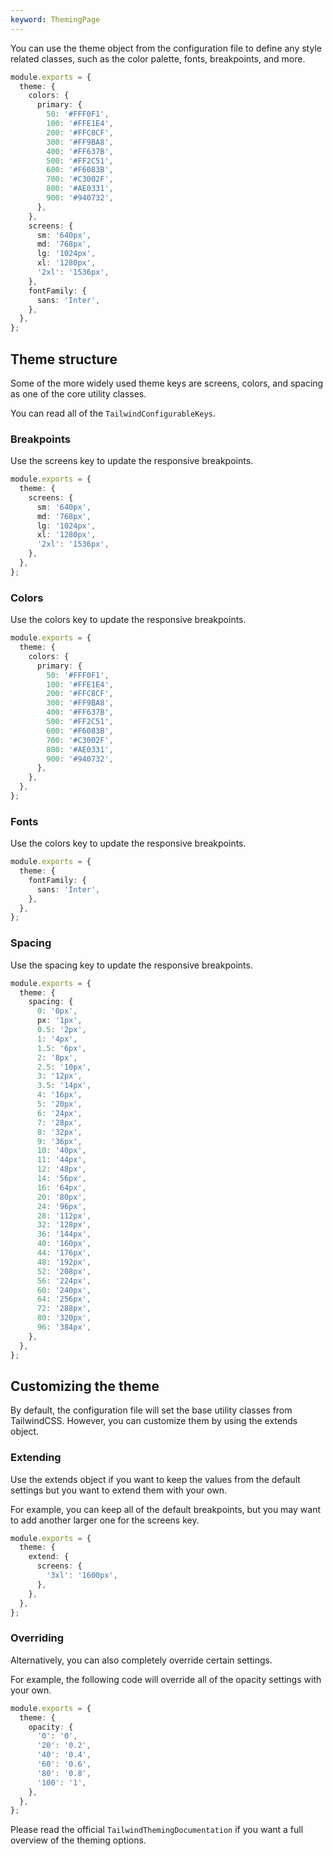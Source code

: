 ```yaml
---
keyword: ThemingPage
---
```


You can use the theme object from the configuration file to define any style related classes, such as the color palette, fonts, breakpoints, and more.

```typescript
module.exports = {
  theme: {
    colors: {
      primary: {
        50: '#FFF0F1',
        100: '#FFE1E4',
        200: '#FFC8CF',
        300: '#FF9BA8',
        400: '#FF637B',
        500: '#FF2C51',
        600: '#F6083B',
        700: '#C3002F',
        800: '#AE0331',
        900: '#940732',
      },
    },
    screens: {
      sm: '640px',
      md: '768px',
      lg: '1024px',
      xl: '1280px',
      '2xl': '1536px',
    },
    fontFamily: {
      sans: 'Inter',
    },
  },
};
```

## Theme structure

Some of the more widely used <span class="docs highlight">theme</span> keys are <span class="docs highlight">screens</span>, <span class="docs highlight">colors</span>, and <span class="docs highlight">spacing</span> as one of the core utility classes.

You can read all of the `TailwindConfigurableKeys`.

### Breakpoints

Use the <span class="docs highlight">screens</span> key to update the responsive breakpoints.

```typescript
module.exports = {
  theme: {
    screens: {
      sm: '640px',
      md: '768px',
      lg: '1024px',
      xl: '1280px',
      '2xl': '1536px',
    },
  },
};
```

### Colors

Use the <span class="docs highlight">colors</span> key to update the responsive breakpoints.

```typescript
module.exports = {
  theme: {
    colors: {
      primary: {
        50: '#FFF0F1',
        100: '#FFE1E4',
        200: '#FFC8CF',
        300: '#FF9BA8',
        400: '#FF637B',
        500: '#FF2C51',
        600: '#F6083B',
        700: '#C3002F',
        800: '#AE0331',
        900: '#940732',
      },
    },
  },
};
```

### Fonts

Use the <span class="docs highlight">colors</span> key to update the responsive breakpoints.

```typescript
module.exports = {
  theme: {
    fontFamily: {
      sans: 'Inter',
    },
  },
};
```

### Spacing

Use the <span class="docs highlight">spacing</span> key to update the responsive breakpoints.

```typescript
module.exports = {
  theme: {
    spacing: {
      0: '0px',
      px: '1px',
      0.5: '2px',
      1: '4px',
      1.5: '6px',
      2: '8px',
      2.5: '10px',
      3: '12px',
      3.5: '14px',
      4: '16px',
      5: '20px',
      6: '24px',
      7: '28px',
      8: '32px',
      9: '36px',
      10: '40px',
      11: '44px',
      12: '48px',
      14: '56px',
      16: '64px',
      20: '80px',
      24: '96px',
      28: '112px',
      32: '128px',
      36: '144px',
      40: '160px',
      44: '176px',
      48: '192px',
      52: '208px',
      56: '224px',
      60: '240px',
      64: '256px',
      72: '288px',
      80: '320px',
      96: '384px',
    },
  },
};
```

## Customizing the theme

By default, the configuration file will set the base utility classes from TailwindCSS. However, you can customize them by using the extends object.

### Extending

Use the <span class="docs highlight">extends</span> object if you want to keep the values from the default settings but you want to extend them with your own.

For example, you can keep all of the default breakpoints, but you may want to add another larger one for the screens key.

```typescript
module.exports = {
  theme: {
    extend: {
      screens: {
        '3xl': '1600px',
      },
    },
  },
};
```

### Overriding

Alternatively, you can also completely override certain settings.

For example, the following code will override all of the <span class="docs highlight">opacity</span> settings with your own.

```typescript
module.exports = {
  theme: {
    opacity: {
      '0': '0',
      '20': '0.2',
      '40': '0.4',
      '60': '0.6',
      '80': '0.8',
      '100': '1',
    },
  },
};
```

Please read the official `TailwindThemingDocumentation` if you want a full overview of the theming options.
